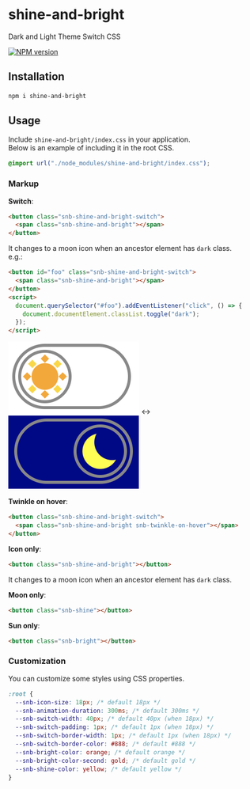 # shine-and-bright

Dark and Light Theme Switch CSS

[![NPM version](https://img.shields.io/npm/v/shine-and-bright.svg)](https://www.npmjs.com/package/shine-and-bright)

## Installation

```sh
npm i shine-and-bright
```

## Usage

Include `shine-and-bright/index.css` in your application.  
Below is an example of including it in the root CSS.

```css
@import url("./node_modules/shine-and-bright/index.css");
```

### Markup

**Switch**:

```html
<button class="snb-shine-and-bright-switch">
  <span class="snb-shine-and-bright"></span>
</button>
```

It changes to a moon icon when an ancestor element has `dark` class.  
e.g.:

```html
<button id="foo" class="snb-shine-and-bright-switch">
  <span class="snb-shine-and-bright"></span>
</button>
<script>
  document.querySelector("#foo").addEventListener("click", () => {
    document.documentElement.classList.toggle("dark");
  });
</script>
```

![bright](./images/switch-bright.png) <-> ![shine](./images/switch-shine.png)

**Twinkle on hover**:

```html
<button class="snb-shine-and-bright-switch">
  <span class="snb-shine-and-bright snb-twinkle-on-hover"></span>
</button>
```

**Icon only**:

```html
<button class="snb-shine-and-bright"></button>
```

It changes to a moon icon when an ancestor element has `dark` class.

**Moon only**:

```html
<button class="snb-shine"></button>
```

**Sun only**:

```html
<button class="snb-bright"></button>
```

### Customization

You can customize some styles using CSS properties.

```css
:root {
  --snb-icon-size: 18px; /* default 18px */
  --snb-animation-duration: 300ms; /* default 300ms */
  --snb-switch-width: 40px; /* default 40px (when 18px) */
  --snb-switch-padding: 1px; /* default 1px (when 18px) */
  --snb-switch-border-width: 1px; /* default 1px (when 18px) */
  --snb-switch-border-color: #888; /* default #888 */
  --snb-bright-color: orange; /* default orange */
  --snb-bright-color-second: gold; /* default gold */
  --snb-shine-color: yellow; /* default yellow */
}
```
